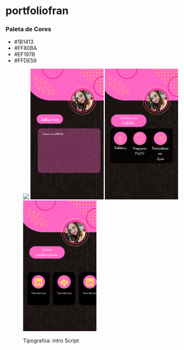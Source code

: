 # portfoliofran



<h3>Paleta de Cores</h3>

<ul>
<li>#1B1413</li>
<li>#FF80BA</li>
<li>#EF197B</li>
<li>#FFDE59</li>
<ul>

 <img  style= width:200px heigth:200px src="https://raw.githubusercontent.com/FranPastori/portfoliofran/main/Inserir%20um%20t%C3%ADtulo.png">
 
  <img  style= width:200px heigth:200px src="https://raw.githubusercontent.com/FranPastori/portfoliofran/main/1.png">
 
 
  <img  style= width:200px heigth:200px src="https://raw.githubusercontent.com/FranPastori/portfoliofran/main/2.png">
 
 
  <img  style= width:200px heigth:200px src="https://raw.githubusercontent.com/FranPastori/portfoliofran/main/3.png">
 <p> Tipografoa: intro Script </p>
  
  
